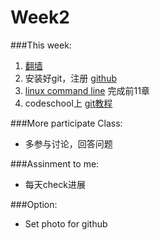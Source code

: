 # Week2


###This week:

1. [翻墙](https://www.cloudtizi.com)
2. 安装好git，注册 [github](http://github.com)
3. [linux command line](http://billie66.github.io/TLCL/book/) 完成前11章
4. codeschool上 [git教程](https://try.github.io/levels/1/challenges/1)


###More participate Class:

* 多参与讨论，回答问题


###Assinment to me:
* 每天check进展

###Option:
* Set photo for github



